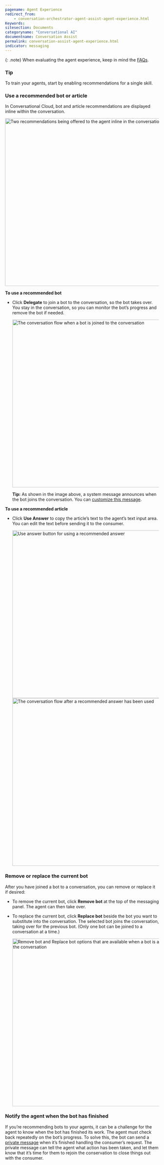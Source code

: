 ```yaml
---
pagename: Agent Experience
redirect_from:
    - conversation-orchestrator-agent-assist-agent-experience.html
Keywords:
sitesection: Documents
categoryname: "Conversational AI"
documentname: Conversation Assist
permalink: conversation-assist-agent-experience.html
indicator: messaging
---
```


{: .note}
When evaluating the agent experience, keep in mind the [FAQs](conversation-assist-faqs.html).

### Tip

To train your agents, start by enabling recommendations for a single skill.

### Use a recommended bot or article

In Conversational Cloud, bot and article recommendations are displayed inline within the conversation.

<img width="550" alt="Two recommendations being offered to the agent inline in the conversation" src="img/agentassist/use_recs.png">

**To use a recommended bot**

* Click **Delegate** to join a bot to the conversation, so the bot takes over. You stay in the conversation, so you can monitor the bot’s progress and remove the bot if needed.

    <img width="550" alt="The conversation flow when a bot is joined to the conversation" src="img/agentassist/use_bot.png">

    **Tip:** As shown in the image above, a system message announces when the bot joins the conversation. You can [customize this message](conversation-assist-recommendation-sources-configuring-settings.html#bot-messages).

**To use a recommended article**

* Click **Use Answer** to copy the article’s text to the agent’s text input area. You can edit the text before sending it to the consumer.

    <img width="550" alt="Use answer button for using a recommended answer" src="img/agentassist/use_article.png">
    <img width="550" alt="The conversation flow after a recommended answer has been used" src="img/agentassist/use_article2.png">

### Remove or replace the current bot

After you have joined a bot to a conversation, you can remove or replace it if desired:

* To remove the current bot, click **Remove bot** at the top of the messaging panel. The agent can then take over.
* To replace the current bot, click **Replace bot** beside the bot you want to substitute into the conversation. The selected bot joins the conversation, taking over for the previous bot. (Only one bot can be joined to a conversation at a time.)

    <img width="550" alt="Remove bot and Replace bot options that are available when a bot is a part of the conversation" src="img/agentassist/remove_replace_bot.png">

### Notify the agent when the bot has finished

If you’re recommending bots to your agents, it can be a challenge for the agent to know when the bot has finished its work. The agent must check back repeatedly on the bot’s progress. To solve this, the bot can send a [private message](conversation-builder-interactions-statements.html#private-message) when it’s finished handling the consumer’s request. The private message can tell the agent what action has been taken, and let them know that it’s time for them to rejoin the conservation to close things out with the consumer.
